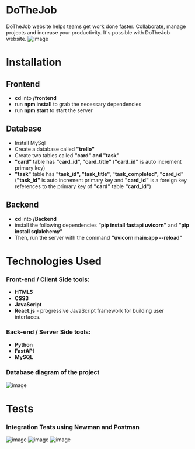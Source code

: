 # DoTheJob
DoTheJob website helps teams get work done faster.  Collaborate, manage projects and increase your productivity. It's possible with DoTheJob website.
![image](https://user-images.githubusercontent.com/78910660/160812073-316f6292-c18b-4e2d-bd81-03124590ccba.png)


# Installation
## Frontend 
- **cd** into **/frontend**
- run **npm install** to grab the necessary dependencies 
- run **npm start** to start the server

## Database 
- Install MySql
- Create a database called **"trello"**
- Create two tables called **"card" and "task"**
- **"card"** table has **"card_id", "card_title"** (**"card_id"** is auto increment primary key)
- **"task"** table has **"task_id", "task_title", "task_completed", "card_id"** (**"task_id"** is auto increment primary key and **"card_id"** is a foreign key references to the primary key of **"card"** table **"card_id"**)

## Backend 
- **cd** into **/Backend**
- install the following dependencies **"pip install fastapi uvicorn"** and **"pip install sqlalchemy"**
- Then, run the server with the command **"uvicorn main:app --reload"**

# Technologies Used
### **Front-end / Client Side tools:**
-  **HTML5** 
-  **CSS3**
-  **JavaScript** 
-  **React.js** - progressive JavaScript framework for building user interfaces.

### **Back-end / Server Side tools:**
-  **Python**
-  **FastAPI**
-  **MySQL**

### Database diagram of the project 
![image](https://user-images.githubusercontent.com/78910660/160811169-22d2a5d4-ab50-440c-b6a0-30c25473d75c.png)

# Tests
### Integration Tests using Newman and Postman
![image](https://user-images.githubusercontent.com/78910660/160815953-27e2cf95-641d-40a0-ba77-43ea61d69099.png)
![image](https://user-images.githubusercontent.com/78910660/160815991-9c452348-f473-425b-a4eb-63d2044eefb8.png)
![image](https://user-images.githubusercontent.com/78910660/160816035-96c0f47b-ca6b-4cd7-8864-7a11c909e2ed.png)

